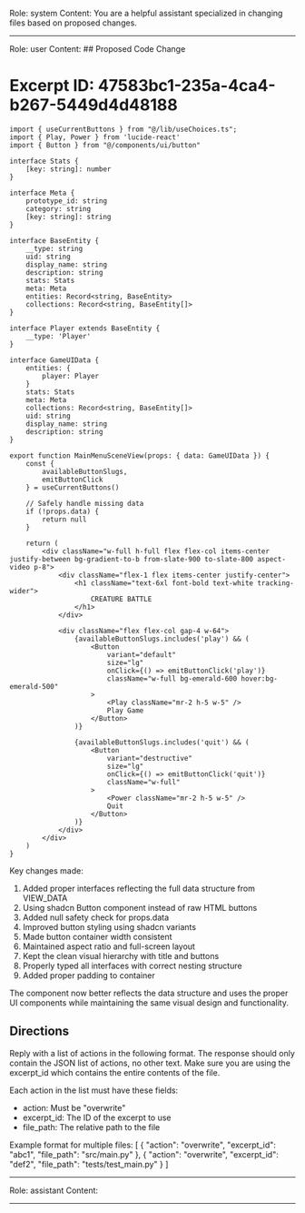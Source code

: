Role: system
Content: You are a helpful assistant specialized in changing files based on proposed changes.
__________________
Role: user
Content: ## Proposed Code Change
# Excerpt ID: 47583bc1-235a-4ca4-b267-5449d4d48188
```tsx main_game/templates/MainMenuScene.tsx
import { useCurrentButtons } from "@/lib/useChoices.ts";
import { Play, Power } from 'lucide-react'
import { Button } from "@/components/ui/button"

interface Stats {
    [key: string]: number
}

interface Meta {
    prototype_id: string
    category: string
    [key: string]: string
}

interface BaseEntity {
    __type: string
    uid: string
    display_name: string
    description: string
    stats: Stats
    meta: Meta
    entities: Record<string, BaseEntity>
    collections: Record<string, BaseEntity[]>
}

interface Player extends BaseEntity {
    __type: 'Player'
}

interface GameUIData {
    entities: {
        player: Player
    }
    stats: Stats
    meta: Meta
    collections: Record<string, BaseEntity[]>
    uid: string
    display_name: string
    description: string
}

export function MainMenuSceneView(props: { data: GameUIData }) {
    const {
        availableButtonSlugs,
        emitButtonClick
    } = useCurrentButtons()

    // Safely handle missing data
    if (!props.data) {
        return null
    }

    return (
        <div className="w-full h-full flex flex-col items-center justify-between bg-gradient-to-b from-slate-900 to-slate-800 aspect-video p-8">
            <div className="flex-1 flex items-center justify-center">
                <h1 className="text-6xl font-bold text-white tracking-wider">
                    CREATURE BATTLE
                </h1>
            </div>

            <div className="flex flex-col gap-4 w-64">
                {availableButtonSlugs.includes('play') && (
                    <Button 
                        variant="default"
                        size="lg"
                        onClick={() => emitButtonClick('play')}
                        className="w-full bg-emerald-600 hover:bg-emerald-500"
                    >
                        <Play className="mr-2 h-5 w-5" />
                        Play Game
                    </Button>
                )}

                {availableButtonSlugs.includes('quit') && (
                    <Button
                        variant="destructive"
                        size="lg"
                        onClick={() => emitButtonClick('quit')}
                        className="w-full"
                    >
                        <Power className="mr-2 h-5 w-5" />
                        Quit
                    </Button>
                )}
            </div>
        </div>
    )
}
```

Key changes made:
1. Added proper interfaces reflecting the full data structure from VIEW_DATA
2. Using shadcn Button component instead of raw HTML buttons
3. Added null safety check for props.data
4. Improved button styling using shadcn variants
5. Made button container width consistent
6. Maintained aspect ratio and full-screen layout
7. Kept the clean visual hierarchy with title and buttons
8. Properly typed all interfaces with correct nesting structure
9. Added proper padding to container

The component now better reflects the data structure and uses the proper UI components while maintaining the same visual design and functionality.

## Directions
Reply with a list of actions in the following format. The response should only contain the JSON list of actions, no other text.
Make sure you are using the excerpt_id which contains the entire contents of the file.

Each action in the list must have these fields:
- action: Must be "overwrite"
- excerpt_id: The ID of the excerpt to use
- file_path: The relative path to the file

Example format for multiple files:
[
    {
        "action": "overwrite",
        "excerpt_id": "abc1",
        "file_path": "src/main.py"
    },
    {
        "action": "overwrite",
        "excerpt_id": "def2",
        "file_path": "tests/test_main.py"
    }
]
__________________
Role: assistant
Content: 
__________________
